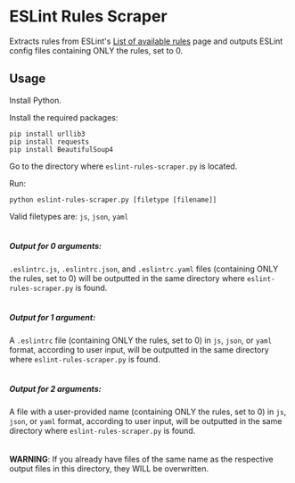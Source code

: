 # ESLint Rules Scraper

Extracts rules from ESLint's [List of available rules](https://eslint.org/docs/rules/) page and outputs ESLint config files containing ONLY the rules, set to 0.


## Usage

Install Python.

Install the required packages:

````
pip install urllib3
pip install requests
pip install BeautifulSoup4
````

Go to the directory where `eslint-rules-scraper.py` is located.

Run:

````
python eslint-rules-scraper.py [filetype [filename]]
````

Valid filetypes are: `js`, `json`, `yaml`
<br />
<br />
##### Output for 0 arguments:

`.eslintrc.js`, `.eslintrc.json`, and `.eslintrc.yaml` files (containing ONLY the rules, set to 0) will be outputted in the same directory where `eslint-rules-scraper.py` is found.
<br />
<br />
##### Output for 1 argument:

A `.eslintrc` file (containing ONLY the rules, set to 0) in `js`, `json`, or `yaml` format, according to user input, will be outputted in the same directory where `eslint-rules-scraper.py` is found.
<br />
<br />
##### Output for 2 arguments:

A file with a user-provided name (containing ONLY the rules, set to 0) in `js`, `json`, or `yaml` format, according to user input, will be outputted in the same directory where `eslint-rules-scraper.py` is found.
<br />
<br />
<br />
**WARNING**: If you already have files of the same name as the respective output files in this directory, they WILL be overwritten.